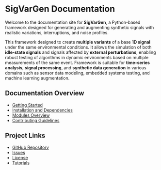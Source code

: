 # SigVarGen Documentation

Welcome to the documentation site for **SigVarGen**, a Python-based framework designed for generating and augmenting synthetic signals with realistic variations, interruptions, and noise profiles.

This framework designed to create **multiple variants** of a base **1D signal** under the same environmental conditions. It allows the simulation of both **idle-state signals** and signals affected by **external perturbations**, enabling robust testing of algorithms in dynamic environments based on multiple measurements of the same event. Framework is suitable for **time-series analysis**, **signal processing**, and **synthetic data generation** in various domains such as sensor data modeling, embedded systems testing, and machine learning augmentation.

## Documentation Overview

- [Getting Started](getting_started.md)
- [Installation and Dependencies](getting_started.md#installation-instructions)
- [Modules Overview](modules.md)
- [Contributing Guidelines](contributing.md)


## Project Links

- [GitHub Repository](https://github.com/SigVarGen/SigVarGen)
- [Issues](https://github.com/SigVarGen/SigVarGen/issues)
- [License](https://github.com/SigVarGen/SigVarGen/blob/main/LICENSE)
- [Tutorials](https://github.com/SigVarGen/SigVarGen/tree/main/tutorials)
